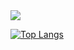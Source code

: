 <img src="https://capsule-render.vercel.app/api?type=waving&color=auto&height=250&section=header&text=Welcome&fontSize=90" />



<!--
[![Typing SVG](https://readme-typing-svg.demolab.com/?lines=Welcome+to+Joy's+GitHub)](https://git.io/typing-svg)


<a href="https://github.com/heyhyejoy" target="_blank"><img src="https://img.shields.io/badge/github-000000?style=for-the-badge&logo-bitdefender&logoColor=FFFFFF"/></a>
-->



[![Top Langs](https://github-readme-stats.vercel.app/api/top-langs/?username=heyhyejoy)](https://github.com/anuraghazra/github-readme-stats)



